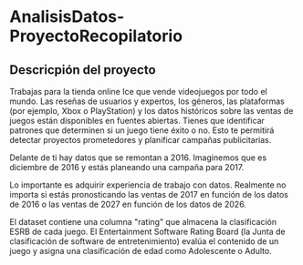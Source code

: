 # AnalisisDatos-ProyectoRecopilatorio
## Descricpión del proyecto
Trabajas para la tienda online Ice que vende videojuegos por todo el mundo. Las reseñas de usuarios y expertos, los géneros, las plataformas (por ejemplo, Xbox o PlayStation) y los datos históricos sobre las ventas de juegos están disponibles en fuentes abiertas. Tienes que identificar patrones que determinen si un juego tiene éxito o no. Esto te permitirá detectar proyectos prometedores y planificar campañas publicitarias.

Delante de ti hay datos que se remontan a 2016. Imaginemos que es diciembre de 2016 y estás planeando una campaña para 2017.

Lo importante es adquirir experiencia de trabajo con datos. Realmente no importa si estás pronosticando las ventas de 2017 en función de los datos de 2016 o las ventas de 2027 en función de los datos de 2026.

El dataset contiene una columna "rating" que almacena la clasificación ESRB de cada juego. El Entertainment Software Rating Board (la Junta de clasificación de software de entretenimiento) evalúa el contenido de un juego y asigna una clasificación de edad como Adolescente o Adulto.
